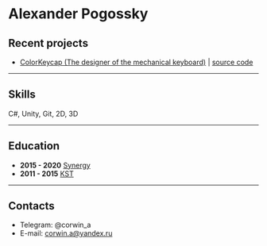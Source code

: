 # Alexander Pogossky

## Recent projects
* [ColorKeycap (The designer of the mechanical keyboard)](https://github.com/pogossky/ColorKeycapRepo) | [source code]([https://github.com/pogossky/ColorKeycapRepo/](https://github.com/pogossky/ColorKeycapRepo/blob/main/video%20demonstration.mp4))
---
## Skills

C#, Unity, Git, 2D, 3D 

---

## Education

- **2015 - 2020** [Synergy](https://universitysynergy.ru/)
- **2011 - 2015** [KST](https://kst.mskobr.ru/) 

---
## Contacts
* Telegram: @corwin_a
* E-mail: corwin.a@yandex.ru
